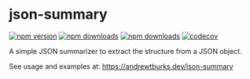 # json-summary

[![npm version](https://img.shields.io/travis/com/AndrewTBurks/json-summary.svg)](https://www.npmjs.com/package/json-summary)
[![npm downloads](https://img.shields.io/npm/dt/json-summary.svg)](https://www.npmjs.com/package/json-summary)
[![npm downloads](https://img.shields.io/npm/dt/json-summary.svg)](https://www.npmjs.com/package/json-summary)
[![codecov](https://codecov.io/gh/AndrewTBurks/json-summary/branch/master/graph/badge.svg)](https://codecov.io/gh/AndrewTBurks/json-summary)


A simple JSON summarizer to extract the structure from a JSON object.

See usage and examples at: https://andrewtburks.dev/json-summary
